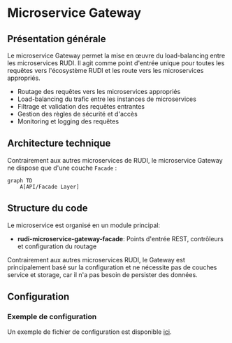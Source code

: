 # Microservice Gateway

## Présentation générale

Le microservice Gateway permet la mise en œuvre du load-balancing entre les microservices RUDI. Il agit comme point d'entrée unique pour toutes les requêtes vers l'écosystème RUDI et les route vers les microservices appropriés.

- Routage des requêtes vers les microservices appropriés
- Load-balancing du trafic entre les instances de microservices
- Filtrage et validation des requêtes entrantes
- Gestion des règles de sécurité et d'accès
- Monitoring et logging des requêtes

## Architecture technique

Contrairement aux autres microservices de RUDI, le microservice Gateway ne dispose que d'une couche `Facade` :

```mermaid
graph TD
    A[API/Facade Layer]
```

## Structure du code

Le microservice est organisé en un module principal:

- **rudi-microservice-gateway-facade**: Points d'entrée REST, contrôleurs et configuration du routage

Contrairement aux autres microservices RUDI, le Gateway est principalement basé sur la configuration et ne nécessite pas de couches service et storage, car il n'a pas besoin de persister des données.

## Configuration

### Exemple de configuration

Un exemple de fichier de configuration est disponible [ici](../../../rudi-microservice/rudi-microservice-gateway/rudi-microservice-gateway-facade/src/main/resources/gateway-exemple.properties).
